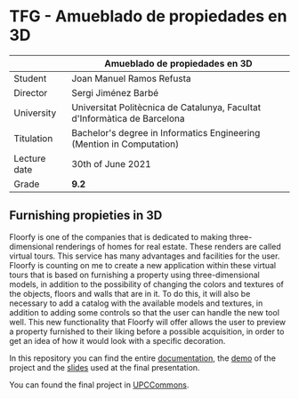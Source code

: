 # TFG - Amueblado de propiedades en 3D
| | Amueblado de propiedades en 3D |
| ------ | ------ |
| Student | Joan Manuel Ramos Refusta |
| Director | Sergi Jiménez Barbé |
| University | Universitat Politècnica de Catalunya, Facultat d'Informàtica de Barcelona |
| Titulation | Bachelor's degree in Informatics Engineering (Mention in Computation) |
| Lecture date | 30th of June 2021 |
| Grade | **9.2** |

## Furnishing propieties in 3D
  
Floorfy is one of the companies that is dedicated to making three-dimensional renderings of homes for real estate. These renders are called virtual tours. This service has many advantages and facilities for the user. Floorfy is counting on me to create a new application within these virtual tours that is based on furnishing a property using three-dimensional models, in addition to the possibility of changing the colors and textures of the objects, floors and walls that are in it. To do this, it will also be necessary to add a catalog with the available models and textures, in addition to adding some controls so that the user can handle the new tool well. This new functionality that Floorfy will offer allows the user to preview a property furnished to their liking before a possible acquisition, in order to get an idea of how it would look with a specific decoration.

In this repository you can find the entire [documentation](https://github.com/jrefusta/TFG-Amueblado-de-propiedades-en-3D/blob/main/TFG_Final_entrega.pdf), the [demo](https://github.com/jrefusta/TFG-Amueblado-de-propiedades-en-3D/blob/main/Demo.mp4) of the project and the [slides](https://github.com/jrefusta/TFG-Amueblado-de-propiedades-en-3D/blob/main/Amueblado%20de%20propiedades%20en%203D.pdf) used at the final presentation.

 You can found the final project in [UPCCommons](https://upcommons.upc.edu/handle/2117/355633).
